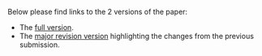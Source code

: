Below please find links to the 2 versions of the paper:

<ul>
    <li>The <a href="https://raw.githubusercontent.com/viralstrainclassification/paper/main/iDash_full_Version.pdf">full version</a>.</li>
    <li>The <a href="https://raw.githubusercontent.com/viralstrainclassification/paper/main/iDash_major_Revision_Version.pdf">major revision version</a> highlighting the changes from the previous submission.</li>
</ul>
